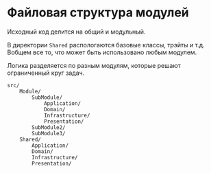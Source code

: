 # Файловая структура модулей

Исходный код делится на общий и модульный.

В директории `Shared` распологаются базовые классы, трэйты и т.д.
Вобщем все то, что может быть использовано любым модулем.

Логика разделяется по разным модулям, которые решают ограниченный круг задач.

    src/
        Module/
            SubModule/
                Application/
                Domain/
                Infrastructure/
                Presentation/
            SubModule2/
            SubModule3/
        Shared/
            Application/
            Domain/
            Infrastructure/
            Presentation/
